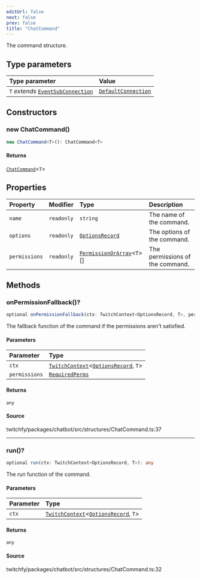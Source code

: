 ```yaml
---
editUrl: false
next: false
prev: false
title: "ChatCommand"
---
```


The command structure.

## Type parameters

| Type parameter | Value |
| :------ | :------ |
| `T` *extends* [`EventSubConnection`](/api/chatbot/enumerations/eventsubconnection/) | [`DefaultConnection`](/api/chatbot/type-aliases/defaultconnection/) |

## Constructors

### new ChatCommand()

```ts
new ChatCommand<T>(): ChatCommand<T>
```

#### Returns

[`ChatCommand`](/api/chatbot/classes/chatcommand/)\<`T`\>

## Properties

| Property | Modifier | Type | Description |
| :------ | :------ | :------ | :------ |
| `name` | `readonly` | `string` | The name of the command. |
| `options` | `readonly` | [`OptionsRecord`](/api/chatbot/type-aliases/optionsrecord/) | The options of the command. |
| `permissions` | `readonly` | [`PermissionOrArray`](/api/chatbot/type-aliases/permissionorarray/)\<`T`\>[] | The permissions of the command. |

## Methods

### onPermissionFallback()?

```ts
optional onPermissionFallback(ctx: TwitchContext<OptionsRecord, T>, permissions: RequiredPerms): any
```

The fallback function of the command if the permissions aren't satisfied.

#### Parameters

| Parameter | Type |
| :------ | :------ |
| `ctx` | [`TwitchContext`](/api/chatbot/classes/twitchcontext/)\<[`OptionsRecord`](/api/chatbot/type-aliases/optionsrecord/), `T`\> |
| `permissions` | [`RequiredPerms`](/api/chatbot/type-aliases/requiredperms/) |

#### Returns

`any`

#### Source

twitchfy/packages/chatbot/src/structures/ChatCommand.ts:37

***

### run()?

```ts
optional run(ctx: TwitchContext<OptionsRecord, T>): any
```

The run function of the command.

#### Parameters

| Parameter | Type |
| :------ | :------ |
| `ctx` | [`TwitchContext`](/api/chatbot/classes/twitchcontext/)\<[`OptionsRecord`](/api/chatbot/type-aliases/optionsrecord/), `T`\> |

#### Returns

`any`

#### Source

twitchfy/packages/chatbot/src/structures/ChatCommand.ts:32
